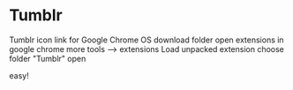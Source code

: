 # Tumblr
Tumblr icon link for Google Chrome OS
download folder
open extensions in google chrome
more tools --> extensions
Load unpacked extension
choose folder "Tumblr"
open

easy!
